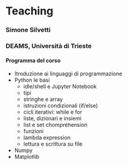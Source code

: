 ﻿# Teaching
### Simone Silvetti
### DEAMS, Università di Trieste

#### Programma del corso
- Itroduzione ai linguaggi di programmazione
- Python le basi
  - idle/shell e Jupyter Notebook
  - tipi
  - stringhe e array
  - istruzioni condizionali (if/else)
  - cicli iterativi: while e for
  - liste, dizionari e insiemi
  - list e set chomprehension
  - funzioni
  - lambda expression
  - lettura e scrittura su file
- Numpy
- Matplotlib
